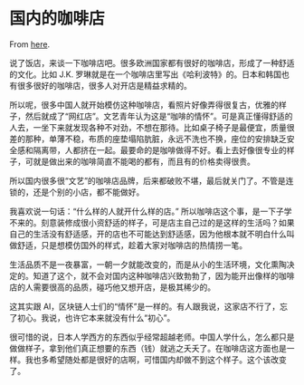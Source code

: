 # 国内的咖啡店

From [here](https://yinwang1.substack.com/p/21-03-07).

说了饭店，来谈一下咖啡店吧。很多欧洲国家都有很好的咖啡店，形成了一种舒适的文化。比如 J.K. 罗琳就是在一个咖啡店里写出《哈利波特》的。日本和韩国也有很多很好的咖啡店，很多人对开店是精益求精的。

所以呢，很多中国人就开始模仿这种咖啡店，看照片好像弄得很复古，优雅的样子，然后就成了“网红店”。文艺青年认为这是“咖啡的情怀”。可是真正懂得舒适的人去，一坐下来就发现各种不对劲，不想在那待。比如桌子椅子是最便宜，质量很差的那种，单薄不稳，布质的座垫塌陷肮脏，永远不洗也不换，座位的安排缺乏安全感和隔离带，人都挤在一起。最要命的是咖啡做得不好。看上去好像很专业的样子，可就是做出来的咖啡简直不能喝的都有，而且有的价格卖得很贵。

所以国内很多很“文艺”的咖啡店品牌，后来都破败不堪，最后就关门了。不管是连锁的，还是个别的小店，都不能做好。

我喜欢说一句话：“什么样的人就开什么样的店。” 所以咖啡店这个事，是一下子学不来的。刻意装修成很小资舒适的样子，可是店主自己过的是这样的生活吗？如果自己的生活没有舒适感，开的店也不可能达到舒适感，因为他根本就不明白什么叫做舒适，只是想模仿国外的样式，趁着大家对咖啡店的热情捞一笔。

生活品质不是一夜暴富，一朝一夕就能改变的，而是从小的生活环境，文化熏陶决定的。知道了这个，就不会对国内这种咖啡店兴致勃勃了，因为能开出像样的咖啡店的人需要很高的品质，碰巧他又想开店，是极其稀少的。

这其实跟 AI，区块链人士们的“情怀”是一样的。有人跟我说，这家店不行了，忘了初心。我说，也许它本来就没有什么“初心”。

很可惜的说，日本人学西方的东西似乎经常超越老师。中国人学什么，怎么都只是做做样子，拿到他们真正想要的东西（钱）就逃之夭夭了。在咖啡店这方面也是一样。我也多希望随处都是很好的店啊，可惜国内却做不到这个样子。这个该改变了。
